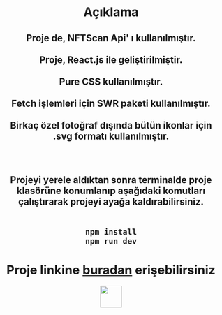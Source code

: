 <h1 align="center">Açıklama</h1>

<h2 align="center">
Proje de, NFTScan Api' ı kullanılmıştır.
<br><br>
Proje, React.js ile geliştirilmiştir.
<br><br>
Pure CSS kullanılmıştır.
<br><br>
Fetch işlemleri için SWR paketi kullanılmıştır.
<br><br>
Birkaç özel fotoğraf dışında bütün ikonlar için .svg formatı kullanılmıştır.
<br><br>
<br><br>
Projeyi yerele aldıktan sonra terminalde proje klasörüne konumlanıp aşağıdaki komutları çalıştırarak projeyi ayağa kaldırabilirsiniz.
<br><br>

`npm install`
<br>
`npm run dev`

<h1 align="center">
Proje linkine <a href="https://nft-collection-bag.netlify.app/">buradan</a> erişebilirsiniz
</h1>

<p align="center">
<img width="50px" src="https://upload.wikimedia.org/wikipedia/commons/thumb/a/a7/React-icon.svg/2300px-React-icon.svg.png">
</p>
